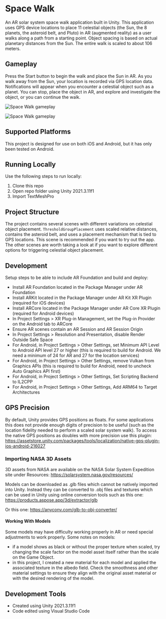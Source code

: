 # Space Walk
An AR solar system space walk application built in Unity. This application uses GPS device locations to place 11 celestial objects (the Sun, the 8 planets, the asteroid belt, and Pluto) in AR (augmented reality) as a user walks along a path from a starting point. Object spacing is based on actual planetary distances from the Sun. The entire walk is scaled to about 106 meters.

## Gameplay
Press the Start button to begin the walk and place the Sun in AR. As you walk away from the Sun, your location is recorded via GPS location data. Notifications will appear when you encounter a celestial object such as a planet. You can stop, place the object in AR, and explore and investigate the object, or you can continue the walk.

![Space Walk gameplay](https://github.com/mklewandowski/space-walk/blob/main/Assets/Images/gameplay.gif?raw=true)

![Space Walk gameplay](https://github.com/mklewandowski/space-walk/blob/main/Assets/Images/screenshot.png?raw=true)

## Supported Platforms
This project is designed for use on both iOS and Android, but it has only been tested on Android.

## Running Locally
Use the following steps to run locally:
1. Clone this repo
2. Open repo folder using Unity 2021.3.11f1
3. Import TextMeshPro

## Project Structure
The project contains several scenes with different variations on celestial object placement. `ThresholdGroupPlacement` uses scaled relative distances, contains the asteroid belt, and uses a placement mechanism that is tied to GPS locations. This scene is recommended if you want to try out the app. The other scenes are worth taking a look at if you want to explore different options for triggering celestial object placement.

## Development
Setup steps to be able to include AR Foundation and build and deploy:
- Install AR Foundation located in the Package Manager under AR Foundation
- Install ARKit located in the Package Manager under AR Kit XR Plugin (required for iOS devices)
- Install ARCore located in the Package Manager under AR Core XR Plugin (required for Android devices)
- In Project Settings > XR Plug-in Management, set the Plug-in Provider on the Android tab to ARCore
- Ensure AR scenes contain an AR Session and AR Session Origin
- In Project Settings > Resolution and Presentation, disable Render Outside Safe Space
- For Android, in Project Settings > Other Settings, set Minimum API Level to Android API level 27 or higher (this is required to build for Android. We need a minimum of 24 for AR and 27 for the location services)
- For Android, in Project Settings > Other Settings, remove Vulkan from Graphics APIs (this is required to build for Android, need to uncheck Auto Graphics API first)
- For Android, in Project Settings > Other Settings, Set Scripting Backend to IL2CPP
- For Android, in Project Settings > Other Settings, Add ARM64 to Target Architectures

## GPS Precision
By default, Unity provides GPS positions as floats. For some applications this does not provide enough digits of precision to be useful (such as the location fidelity needed to perform a scaled solar system walk). To access the native GPS positions as doubles with more precision use this plugin:
https://assetstore.unity.com/packages/tools/localization/native-gps-plugin-ios-android-216027

### Importing NASA 3D Assets
3D assets from NASA are available on the NASA Solar System Expedition site under Resources:
https://solarsystem.nasa.gov/resources/

Models can be downloaded as .glb files which cannot be natively imported into Unity. Instead they can be converted to .obj files and textures which can be used in Unity using online conversion tools such as this one:
https://products.aspose.app/3d/extractor/glb

Or this one: https://anyconv.com/glb-to-obj-converter/

#### Working With Models
Some models may have difficulty working properly in AR or need special adjustments to work properly. Some notes on models:
- if a model shows as black or without the proper texture when scaled, try changing the scale factor on the model asset itself rather than the scale on the Game Object.
- in this project, I created a new material for each model and applied the associated texture in the albedo field. Check the smoothness and other material settings to ensure they align with the original asset material or with the desired rendering of the model.

## Development Tools
- Created using Unity 2021.3.11f1
- Code edited using Visual Studio Code
